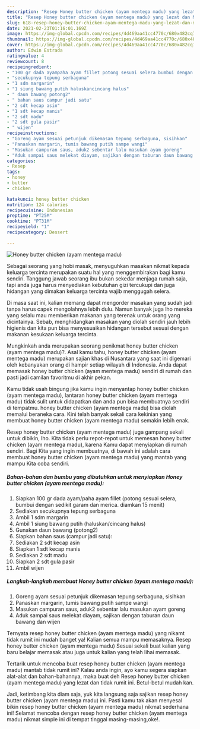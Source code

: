 ```yaml
---
description: "Resep Honey butter chicken (ayam mentega madu) yang lezat dan Mudah Dibuat"
title: "Resep Honey butter chicken (ayam mentega madu) yang lezat dan Mudah Dibuat"
slug: 618-resep-honey-butter-chicken-ayam-mentega-madu-yang-lezat-dan-mudah-dibuat
date: 2021-02-23T01:16:01.169Z
image: https://img-global.cpcdn.com/recipes/4d469aa41cc4770c/680x482cq70/honey-butter-chicken-ayam-mentega-madu-foto-resep-utama.jpg
thumbnail: https://img-global.cpcdn.com/recipes/4d469aa41cc4770c/680x482cq70/honey-butter-chicken-ayam-mentega-madu-foto-resep-utama.jpg
cover: https://img-global.cpcdn.com/recipes/4d469aa41cc4770c/680x482cq70/honey-butter-chicken-ayam-mentega-madu-foto-resep-utama.jpg
author: Edwin Estrada
ratingvalue: 4
reviewcount: 8
recipeingredient:
- "100 gr dada ayampaha ayam fillet potong sesuai selera bumbui dengan sedikit garam dan merica diamkan 15 menit"
- "secukupnya tepung serbaguna"
- "1 sdm margarin"
- "1 siung bawang putih haluskancincang halus"
- " daun bawang potong2"
- " bahan saus campur jadi satu"
- "2 sdt kecap asin"
- "1 sdt kecap manis"
- "2 sdt madu"
- "2 sdt gula pasir"
- " wijen"
recipeinstructions:
- "Goreng ayam sesuai petunjuk dikemasan tepung serbaguna, sisihkan"
- "Panaskan margarin, tumis bawang putih sampe wangi"
- "Masukan campuran saus, aduk2 sebentar lalu masukan ayam goreng"
- "Aduk sampai saus melekat diayam, sajikan dengan taburan daun bawang dan wijen"
categories:
- Resep
tags:
- honey
- butter
- chicken

katakunci: honey butter chicken 
nutrition: 124 calories
recipecuisine: Indonesian
preptime: "PT25M"
cooktime: "PT31M"
recipeyield: "1"
recipecategory: Dessert

---
```



![Honey butter chicken (ayam mentega madu)](https://img-global.cpcdn.com/recipes/4d469aa41cc4770c/680x482cq70/honey-butter-chicken-ayam-mentega-madu-foto-resep-utama.jpg)

Sebagai seorang yang hobi masak, menyuguhkan masakan nikmat kepada keluarga tercinta merupakan suatu hal yang menggembirakan bagi kamu sendiri. Tanggung jawab seorang ibu bukan sekedar menjaga rumah saja, tapi anda juga harus menyediakan kebutuhan gizi tercukupi dan juga hidangan yang dimakan keluarga tercinta wajib menggugah selera.

Di masa  saat ini, kalian memang dapat mengorder masakan yang sudah jadi tanpa harus capek mengolahnya lebih dulu. Namun banyak juga lho mereka yang selalu mau memberikan makanan yang terenak untuk orang yang dicintainya. Sebab, menghidangkan masakan yang diolah sendiri jauh lebih higienis dan kita pun bisa menyesuaikan hidangan tersebut sesuai dengan makanan kesukaan keluarga tercinta. 



Mungkinkah anda merupakan seorang penikmat honey butter chicken (ayam mentega madu)?. Asal kamu tahu, honey butter chicken (ayam mentega madu) merupakan sajian khas di Nusantara yang saat ini digemari oleh kebanyakan orang di hampir setiap wilayah di Indonesia. Anda dapat memasak honey butter chicken (ayam mentega madu) sendiri di rumah dan pasti jadi camilan favoritmu di akhir pekan.

Kamu tidak usah bingung jika kamu ingin menyantap honey butter chicken (ayam mentega madu), lantaran honey butter chicken (ayam mentega madu) tidak sulit untuk didapatkan dan anda pun bisa membuatnya sendiri di tempatmu. honey butter chicken (ayam mentega madu) bisa diolah memalui beraneka cara. Kini telah banyak sekali cara kekinian yang membuat honey butter chicken (ayam mentega madu) semakin lebih enak.

Resep honey butter chicken (ayam mentega madu) juga gampang sekali untuk dibikin, lho. Kita tidak perlu repot-repot untuk memesan honey butter chicken (ayam mentega madu), karena Kamu dapat menyiapkan di rumah sendiri. Bagi Kita yang ingin membuatnya, di bawah ini adalah cara membuat honey butter chicken (ayam mentega madu) yang mantab yang mampu Kita coba sendiri.

<!--inarticleads1-->

##### Bahan-bahan dan bumbu yang dibutuhkan untuk menyiapkan Honey butter chicken (ayam mentega madu):

1. Siapkan 100 gr dada ayam/paha ayam fillet (potong sesuai selera, bumbui dengan sedikit garam dan merica. diamkan 15 menit)
1. Sediakan secukupnya tepung serbaguna
1. Ambil 1 sdm margarin
1. Ambil 1 siung bawang putih (haluskan/cincang halus)
1. Gunakan  daun bawang (potong2)
1. Siapkan  bahan saus (campur jadi satu):
1. Sediakan 2 sdt kecap asin
1. Siapkan 1 sdt kecap manis
1. Sediakan 2 sdt madu
1. Siapkan 2 sdt gula pasir
1. Ambil  wijen




<!--inarticleads2-->

##### Langkah-langkah membuat Honey butter chicken (ayam mentega madu):

1. Goreng ayam sesuai petunjuk dikemasan tepung serbaguna, sisihkan
1. Panaskan margarin, tumis bawang putih sampe wangi
1. Masukan campuran saus, aduk2 sebentar lalu masukan ayam goreng
1. Aduk sampai saus melekat diayam, sajikan dengan taburan daun bawang dan wijen




Ternyata resep honey butter chicken (ayam mentega madu) yang nikamt tidak rumit ini mudah banget ya! Kalian semua mampu memasaknya. Resep honey butter chicken (ayam mentega madu) Sesuai sekali buat kalian yang baru belajar memasak atau juga untuk kalian yang telah lihai memasak.

Tertarik untuk mencoba buat resep honey butter chicken (ayam mentega madu) mantab tidak rumit ini? Kalau anda ingin, ayo kamu segera siapkan alat-alat dan bahan-bahannya, maka buat deh Resep honey butter chicken (ayam mentega madu) yang lezat dan tidak rumit ini. Betul-betul mudah kan. 

Jadi, ketimbang kita diam saja, yuk kita langsung saja sajikan resep honey butter chicken (ayam mentega madu) ini. Pasti kamu tak akan menyesal bikin resep honey butter chicken (ayam mentega madu) nikmat sederhana ini! Selamat mencoba dengan resep honey butter chicken (ayam mentega madu) nikmat simple ini di tempat tinggal masing-masing,oke!.

